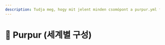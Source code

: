 ```yaml
---
description: Tudja meg, hogy mit jelent minden csomópont a purpur.yml fájlban.
---
```


# 🦑 Purpur (세계별 구성)
